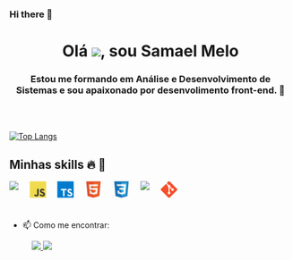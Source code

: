 ### Hi there 👋

<h1 align="center">Olá <img src="https://raw.githubusercontent.com/kaueMarques/kaueMarques/master/hi.gif" width="30px">, sou Samael Melo</h1>
<h3 align="center">Estou me formando em Análise e Desenvolvimento de Sistemas e sou apaixonado por desenvolimento front-end. 🚀</h3>

  <br>
  <br>
<div text-align:"center">

[![Top Langs](https://github-readme-stats.vercel.app/api/top-langs/?username=samaelmelo&theme=material-palenight)](https://github.com/samaelmelo/github-readme-stats)

</div>

## Minhas skills :fire: :rocket:

<div style="display: flex" >
  <img height="30" src="https://cdn.jsdelivr.net/gh/devicons/devicon/icons/react/react-original.svg" />
    &nbsp;&nbsp;&nbsp;&nbsp;&nbsp;
  <img height="30" src="https://raw.githubusercontent.com/devicons/devicon/master/icons/javascript/javascript-original.svg">
    &nbsp;&nbsp;&nbsp;&nbsp;&nbsp;
    <img height="30"src="https://raw.githubusercontent.com/devicons/devicon/master/icons/typescript/typescript-plain.svg">
    &nbsp;&nbsp;&nbsp;&nbsp;&nbsp;
    <img height="30" src="https://raw.githubusercontent.com/devicons/devicon/master/icons/html5/html5-original.svg">
    &nbsp;&nbsp;&nbsp;&nbsp;&nbsp;
    <img height="30" src="https://raw.githubusercontent.com/devicons/devicon/master/icons/css3/css3-original.svg">
    &nbsp;&nbsp;&nbsp;&nbsp;&nbsp;
    <img height="30" src="https://cdn.jsdelivr.net/gh/devicons/devicon/icons/bootstrap/bootstrap-original.svg" />
    &nbsp;&nbsp;&nbsp;&nbsp;&nbsp;
    <img height="30" src="https://raw.githubusercontent.com/devicons/devicon/master/icons/git/git-original.svg">
    &nbsp;&nbsp;&nbsp;&nbsp;&nbsp;
    
    
</div>

#


- 📫 Como me encontrar:

<p style="margin-left: 40px">
    <a href="https://br.linkedin.com/in/samael-melo">
        <img src="https://img.shields.io/badge/linkedin-%230077B5.svg?&style=for-the-badge&logo=linkedin&logoColor=white&link=mailto:https://br.linkedin.com/in/samael-melo">
    </a>
    <a href = "mailto:samaelmelo.dev@gmail.com">
    <img src="https://img.shields.io/badge/-Gmail-%23333?style=for-the-badge&logo=gmail&logoColor=white" target="_blank">
    </a>
</p>
